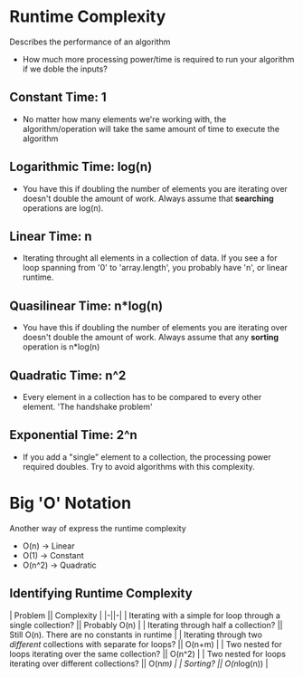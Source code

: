 # Runtime Complexity

Describes the performance of an algorithm

- How much more processing power/time is required to run your algorithm if we doble the inputs?

## Constant Time: 1

- No matter how many elements we're working with, the algorithm/operation will take the same amount of time to execute the algorithm

## Logarithmic Time: log(n)

- You have this if doubling the number of elements you are iterating over doesn't double the amount of work. Always assume that **searching** operations are log(n).

## Linear Time: n

- Iterating throught all elements in a collection of data. If you see a for loop spanning from '0' to 'array.length', you probably have 'n', or linear runtime.

## Quasilinear Time: n\*log(n)

- You have this if doubling the number of elements you are iterating over doesn't double the amount of work. Always assume that any **sorting** operation is n\*log(n)

## Quadratic Time: n^2

- Every element in a collection has to be compared to every other element. 'The handshake problem'

## Exponential Time: 2^n

- If you add a "single" element to a collection, the processing power required doubles. Try to avoid algorithms with this complexity.

# Big 'O' Notation

Another way of express the runtime complexity

- O(n) -> Linear
- O(1) -> Constant
- O(n^2) -> Quadratic

## Identifying Runtime Complexity

| Problem || Complexity |
|-||-|
| Iterating with a simple for loop through a single collection? || Probably O(n) |
| Iterating through half a collection? || Still O(n). There are no constants in runtime |
| Iterating through two _different_ collections with separate for loops? || O(n+m) |
| Two nested for loops iterating over the same collection? || O(n^2) |
| Two nested for loops iterating over different collections? || O(n*m) |
| Sorting? || O(n*log(n)) |
